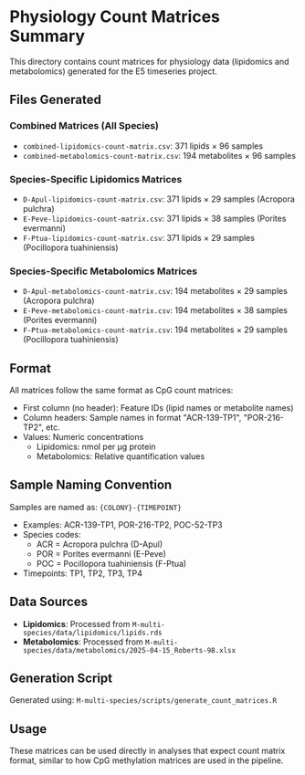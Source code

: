 # Physiology Count Matrices Summary

This directory contains count matrices for physiology data (lipidomics and metabolomics) generated for the E5 timeseries project.

## Files Generated

### Combined Matrices (All Species)
- `combined-lipidomics-count-matrix.csv`: 371 lipids × 96 samples
- `combined-metabolomics-count-matrix.csv`: 194 metabolites × 96 samples

### Species-Specific Lipidomics Matrices
- `D-Apul-lipidomics-count-matrix.csv`: 371 lipids × 29 samples (Acropora pulchra)
- `E-Peve-lipidomics-count-matrix.csv`: 371 lipids × 38 samples (Porites evermanni)
- `F-Ptua-lipidomics-count-matrix.csv`: 371 lipids × 29 samples (Pocillopora tuahiniensis)

### Species-Specific Metabolomics Matrices
- `D-Apul-metabolomics-count-matrix.csv`: 194 metabolites × 29 samples (Acropora pulchra)
- `E-Peve-metabolomics-count-matrix.csv`: 194 metabolites × 38 samples (Porites evermanni)
- `F-Ptua-metabolomics-count-matrix.csv`: 194 metabolites × 29 samples (Pocillopora tuahiniensis)

## Format

All matrices follow the same format as CpG count matrices:
- First column (no header): Feature IDs (lipid names or metabolite names)
- Column headers: Sample names in format "ACR-139-TP1", "POR-216-TP2", etc.
- Values: Numeric concentrations
  - Lipidomics: nmol per μg protein
  - Metabolomics: Relative quantification values

## Sample Naming Convention

Samples are named as: `{COLONY}-{TIMEPOINT}`
- Examples: ACR-139-TP1, POR-216-TP2, POC-52-TP3
- Species codes:
  - ACR = Acropora pulchra (D-Apul)
  - POR = Porites evermanni (E-Peve)
  - POC = Pocillopora tuahiniensis (F-Ptua)
- Timepoints: TP1, TP2, TP3, TP4

## Data Sources

- **Lipidomics**: Processed from `M-multi-species/data/lipidomics/lipids.rds`
- **Metabolomics**: Processed from `M-multi-species/data/metabolomics/2025-04-15_Roberts-98.xlsx`

## Generation Script

Generated using: `M-multi-species/scripts/generate_count_matrices.R`

## Usage

These matrices can be used directly in analyses that expect count matrix format, similar to how CpG methylation matrices are used in the pipeline.